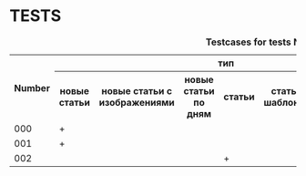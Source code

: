 
# TESTS

<table>
<caption><b>Testcases for tests NirvanaBotTest</b></caption>
   <tr>
    <th rowspan="2">Number</th>
    <th colspan="6">тип</th>
    <th colspan="2">параметры</th>
    <th rowspan="2">архив</th>
   </tr>
	<tr>
		<th>новые статьи</th>
		<th>новые статьи с изображениями</th>
		<th>новые статьи по дням</th>
		<th>статьи</th>
		<th>статьи с шаблонами</th>
		<th>обсуждаемые статьи</th>
		<th>шаблоны</th>
		<th>шаблоны с параметрами</th>		
	</tr>
	<tr>
		<td>000</td>
		<td>+</td><td></td><td></td><td></td><td></td><td></td>
		<td></td><td></td>
		<td></td>
	</tr>
	<tr>
		<td>001</td>
		<td>+</td><td></td><td></td><td></td><td></td><td></td>
		<td></td><td>+</td>
		<td></td>
	</tr>
	<tr>
		<td>002</td>
		<td></td><td></td><td></td><td>+</td><td></td><td></td>
		<td>+</td><td></td>
		<td></td>
	</tr>
</table>





